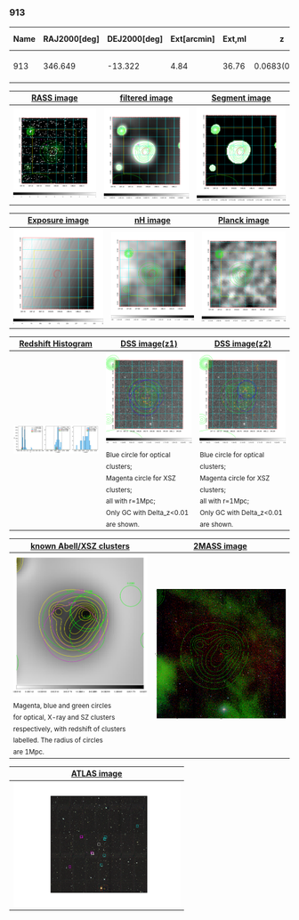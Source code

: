 <div STYLE="page-break-after: always;"></div>

### 913

|Name|RAJ2000[deg]|DEJ2000[deg] |Ext[arcmin]| Ext,ml | z | z_src| C|GC(XSZ,Delta_z<0.01)| GC(OPT,Delta_z<0.01)|GC| R_sig[arcmin] | R500[arcmin] | R500[Mpc]| CRsig[c/s] | CR500[c/s] |L500[1E44 erg/s]|F500[1E-12 erg/s/cm^2]| M500[1E14 Msun]|Tx[keV]|Cnt_sig|Beta|Rc[arcmin]|Comment|Alias|
|---|---|---|---|---|---|------|---|--------|---------|----------|---|---|---|---|---|---|---|---|---|---|---|---|---|---|
|913| 346.649| -13.322| 4.84| 36.76| 0.0683(0.005)| z1, z_xsz| B| MCXC| N| A, MCXC, N, W| 10.262| 9.859| 0.773| 0.204(0.050)| 0.203(0.049)| 0.422(0.060)| 3.724(0.526)| 1.40(0.10)| 2.69(0.12)| 44.1| 0.900(-0.121+0.072)| 9.221(-1.312+1.112)| -| k516|

|[RASS image](../image/913/913_img.pdf)|[filtered image](../image/913/913_fil.pdf)|[Segment image](../image/913/913_seg.pdf)|
|-------------------|--------------------|-------------------|
| <img src="../image/913/913_img.png" width="300">  | <img src="../image/913/913_fil.png" width="300">   | <img src="../image/913/913_seg.png" width="300">  |

|[Exposure image](../image/913/913_mex.pdf)| [nH image](../image/913/913_nh.pdf)| [Planck image](../image/913/913_p.pdf)|
|-------------------|--------------------|-------------------|
|<img src="../image/913/913_mex.png" width="300">   | <img src="../image/913/913_nh.png" width="300">    | <img src="../image/913/913_p.png" width="300"> |

|[Redshift Histogram](../image/913/913_zg.pdf) | [DSS image(z1)](../image/913/913_dss_z1.pdf)      |  [DSS image(z2)](../image/913/913_dss_z2.pdf)    |
|-------------------|--------------------|-------------------|
|<img src="../image/913/913_zg.png" width="300"> |<img src="../image/913/913_dss_z1.png" width="300"> <sub><br>Blue circle for optical clusters; <br>Magenta circle for XSZ clusters; <br>all with r=1Mpc; <br>Only GC with Delta_z<0.01 are shown. </sub>| <img src="../image/913/913_dss_z2.png" width="300"><sub><br>Blue circle for optical clusters; <br>Magenta circle for XSZ clusters; <br>all with r=1Mpc; <br>Only GC with Delta_z<0.01 are shown. </sub> |

|[known Abell/XSZ clusters](../image/913/913_gc.pdf) | [2MASS image](../image/913/913_2mass.pdf)      |
|-------------------|-------------------|
|<img src=../image/913/913_gc.png width="300"> <br><sub>Magenta, blue and green circles <br>for optical, X-ray and SZ clusters <br>respectively, with redshift of clusters <br>labelled. The radius of circles <br>are 1Mpc.</sub>|<img src="../image/913/913_2mass.png" width="300">  |

|[ATLAS image](../image/913/913_s.pdf)        |
|-------------------|
| <img src="../image/913/913_s.pdf" width="300">  |

